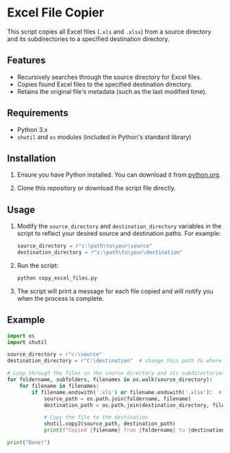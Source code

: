 # Excel File Copier

This script copies all Excel files (`.xls` and `.xlsx`) from a source directory and its subdirectories to a specified destination directory. 

## Features

- Recursively searches through the source directory for Excel files.
- Copies found Excel files to the specified destination directory.
- Retains the original file's metadata (such as the last modified time).

## Requirements

- Python 3.x
- `shutil` and `os` modules (included in Python's standard library)

## Installation

1. Ensure you have Python installed. You can download it from [python.org](https://www.python.org/).

2. Clone this repository or download the script file directly.

## Usage

1. Modify the `source_directory` and `destination_directory` variables in the script to reflect your desired source and destination paths. For example:
    ```python
    source_directory = r"c:\path\to\your\source"
    destination_directory = r"c:\path\to\your\destination"
    ```

2. Run the script:
    ```bash
    python copy_excel_files.py
    ```

3. The script will print a message for each file copied and will notify you when the process is complete.

## Example

```python
import os
import shutil

source_directory = r"c:\source"
destination_directory = r"C:\destination"  # change this path to where you want to copy files

# Loop through the files in the source directory and its subdirectories
for foldername, subfolders, filenames in os.walk(source_directory):
    for filename in filenames:
        if filename.endswith('.xls') or filename.endswith('.xlsx'):  # this checks if the file is an Excel file
            source_path = os.path.join(foldername, filename)
            destination_path = os.path.join(destination_directory, filename)

            # Copy the file to the destination
            shutil.copy2(source_path, destination_path)
            print(f"Copied {filename} from {foldername} to {destination_directory}")

print("Done!")
